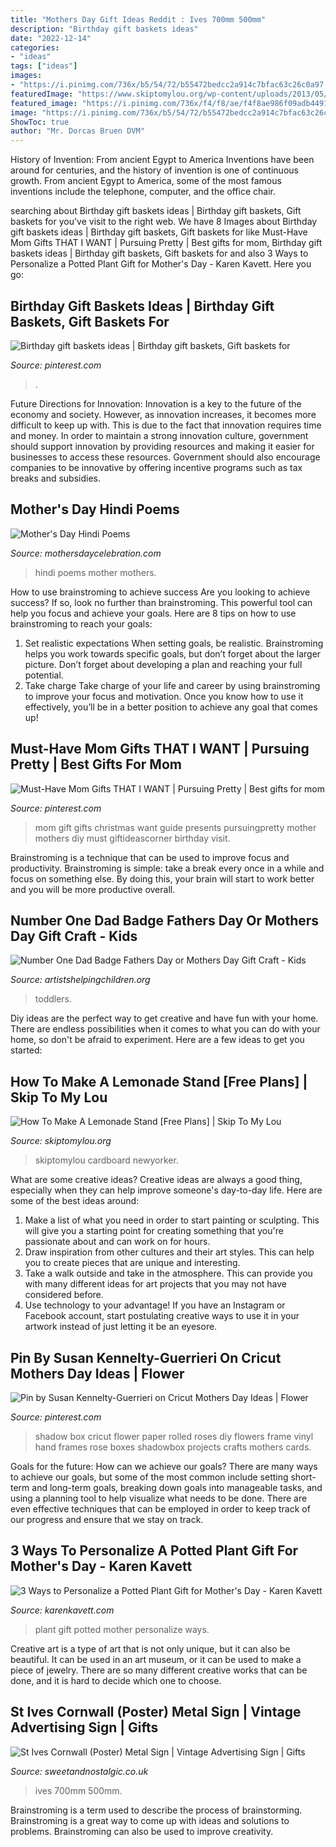 ```yaml
---
title: "Mothers Day Gift Ideas Reddit : Ives 700mm 500mm"
description: "Birthday gift baskets ideas"
date: "2022-12-14"
categories:
- "ideas"
tags: ["ideas"]
images:
- "https://i.pinimg.com/736x/b5/54/72/b55472bedcc2a914c7bfac63c26c0a97.jpg"
featuredImage: "https://www.skiptomylou.org/wp-content/uploads/2013/05/How-to-build-your-own-lemonade-stand-1.jpg"
featured_image: "https://i.pinimg.com/736x/f4/f8/ae/f4f8ae986f09adb4491b1fc4c9da39e9.jpg"
image: "https://i.pinimg.com/736x/b5/54/72/b55472bedcc2a914c7bfac63c26c0a97.jpg"
ShowToc: true
author: "Mr. Dorcas Bruen DVM"
---
```



History of Invention: From ancient Egypt to America
Inventions have been around for centuries, and the history of invention is one of continuous growth. From ancient Egypt to America, some of the most famous inventions include the telephone, computer, and the office chair.

	

		
searching about Birthday gift baskets ideas | Birthday gift baskets, Gift baskets for you've visit to the right web. We have 8 Images about Birthday gift baskets ideas | Birthday gift baskets, Gift baskets for like Must-Have Mom Gifts THAT I WANT | Pursuing Pretty | Best gifts for mom, Birthday gift baskets ideas | Birthday gift baskets, Gift baskets for and also 3 Ways to Personalize a Potted Plant Gift for Mother&#039;s Day - Karen Kavett. Here you go:
		
    
## Birthday Gift Baskets Ideas | Birthday Gift Baskets, Gift Baskets For

<img loading=lazy src="https://i.pinimg.com/736x/71/f3/b2/71f3b24e613f7e9773a7dbd1946ce0ce.jpg" onerror="this.onerror=null;this.src='https://tse4.mm.bing.net/th?id=OIP.5CX5CukxTp-L3maSQdUW4wHaJ3&amp;pid=15.1';" alt="Birthday gift baskets ideas | Birthday gift baskets, Gift baskets for">

_Source: pinterest.com_

>. 

	

Future Directions for Innovation:
Innovation is a key to the future of the economy and society. However, as innovation increases, it becomes more difficult to keep up with. This is due to the fact that innovation requires time and money. In order to maintain a strong innovation culture, government should support innovation by providing resources and making it easier for businesses to access these resources. Government should also encourage companies to be innovative by offering incentive programs such as tax breaks and subsidies.

    
## Mother&#039;s Day Hindi Poems

<img loading=lazy src="http://www.mothersdaycelebration.com/gifs/kahaani4.gif" onerror="this.onerror=null;this.src='https://tse2.mm.bing.net/th?id=OIP.xGRD4fhq7ym8rahPmlHjfAHaMv&amp;pid=15.1';" alt="Mother&#039;s Day Hindi Poems">

_Source: mothersdaycelebration.com_

>hindi poems mother mothers. 

	

How to use brainstroming to achieve success
Are you looking to achieve success? If so, look no further than brainstroming. This powerful tool can help you focus and achieve your goals. Here are 8 tips on how to use brainstroming to reach your goals: 
1. Set realistic expectations 
When setting goals, be realistic. Brainstroming helps you work towards specific goals, but don’t forget about the larger picture. Don’t forget about developing a plan and reaching your full potential. 
2. Take charge 
Take charge of your life and career by using brainstroming to improve your focus and motivation. Once you know how to use it effectively, you’ll be in a better position to achieve any goal that comes up! 

    
## Must-Have Mom Gifts THAT I WANT | Pursuing Pretty | Best Gifts For Mom

<img loading=lazy src="https://i.pinimg.com/736x/f4/f8/ae/f4f8ae986f09adb4491b1fc4c9da39e9.jpg" onerror="this.onerror=null;this.src='https://tse4.mm.bing.net/th?id=OIP.OdiXL-rJ8gIQgBMMxeghOAHaLG&amp;pid=15.1';" alt="Must-Have Mom Gifts THAT I WANT | Pursuing Pretty | Best gifts for mom">

_Source: pinterest.com_

>mom gift gifts christmas want guide presents pursuingpretty mother mothers diy must giftideascorner birthday visit. 

	

Brainstroming is a technique that can be used to improve focus and productivity. Brainstroming is simple: take a break every once in a while and focus on something else. By doing this, your brain will start to work better and you will be more productive overall.

    
## Number One Dad Badge Fathers Day Or Mothers Day Gift Craft - Kids

<img loading=lazy src="https://www.artistshelpingchildren.org/kidscraftsactivitiesblog/wp-content/uploads/2010/06/mini-DSCF3755.jpg" onerror="this.onerror=null;this.src='https://tse2.mm.bing.net/th?id=OIP.CJCUhY_IaV787euHIuJ4IAHaJ4&amp;pid=15.1';" alt="Number One Dad Badge Fathers Day or Mothers Day Gift Craft - Kids">

_Source: artistshelpingchildren.org_

>toddlers. 

	

Diy ideas are the perfect way to get creative and have fun with your home. There are endless possibilities when it comes to what you can do with your home, so don't be afraid to experiment. Here are a few ideas to get you started:

    
## How To Make A Lemonade Stand [Free Plans] | Skip To My Lou

<img loading=lazy src="https://www.skiptomylou.org/wp-content/uploads/2013/05/How-to-build-your-own-lemonade-stand-1.jpg" onerror="this.onerror=null;this.src='https://tse3.mm.bing.net/th?id=OIP.cpcegUw8therI3eQmhPFHAHaK6&amp;pid=15.1';" alt="How To Make A Lemonade Stand [Free Plans] | Skip To My Lou">

_Source: skiptomylou.org_

>skiptomylou cardboard newyorker. 

	

What are some creative ideas?
Creative ideas are always a good thing, especially when they can help improve someone's day-to-day life. Here are some of the best ideas around: 
1. Make a list of what you need in order to start painting or sculpting. This will give you a starting point for creating something that you're passionate about and can work on for hours. 
2. Draw inspiration from other cultures and their art styles. This can help you to create pieces that are unique and interesting. 
3. Take a walk outside and take in the atmosphere. This can provide you with many different ideas for art projects that you may not have considered before. 
4. Use technology to your advantage! If you have an Instagram or Facebook account, start postulating creative ways to use it in your artwork instead of just letting it be an eyesore.

    
## Pin By Susan Kennelty-Guerrieri On Cricut Mothers Day Ideas | Flower

<img loading=lazy src="https://i.pinimg.com/736x/b5/54/72/b55472bedcc2a914c7bfac63c26c0a97.jpg" onerror="this.onerror=null;this.src='https://tse3.mm.bing.net/th?id=OIP.5ZEGOvRbd42XK3XhVQpQXwHaJ4&amp;pid=15.1';" alt="Pin by Susan Kennelty-Guerrieri on Cricut Mothers Day Ideas | Flower">

_Source: pinterest.com_

>shadow box cricut flower paper rolled roses diy flowers frame vinyl hand frames rose boxes shadowbox projects crafts mothers cards. 

	

Goals for the future: How can we achieve our goals?
There are many ways to achieve our goals, but some of the most common include setting short-term and long-term goals, breaking down goals into manageable tasks, and using a planning tool to help visualize what needs to be done. There are even effective techniques that can be employed in order to keep track of our progress and ensure that we stay on track.

    
## 3 Ways To Personalize A Potted Plant Gift For Mother&#039;s Day - Karen Kavett

<img loading=lazy src="http://karenkavett.com/blog/wp-content/uploads/2017/04/flowerpot-1440x1440.jpg" onerror="this.onerror=null;this.src='https://tse3.mm.bing.net/th?id=OIP.wE57BHs9qFvuARTesThyugHaHa&amp;pid=15.1';" alt="3 Ways to Personalize a Potted Plant Gift for Mother&#039;s Day - Karen Kavett">

_Source: karenkavett.com_

>plant gift potted mother personalize ways. 

	

Creative art is a type of art that is not only unique, but it can also be beautiful. It can be used in an art museum, or it can be used to make a piece of jewelry. There are so many different creative works that can be done, and it is hard to decide which one to choose.

    
## St Ives Cornwall (Poster) Metal Sign | Vintage Advertising Sign | Gifts

<img loading=lazy src="https://33.cdn.ekm.net/ekmps/shops/sweet/images/st-ives-railway-poster-metal-wall-sign-4-sizes--sign-size-jumbo-500mm-x-700mm-2523-p.jpg?v=922021-094144" onerror="this.onerror=null;this.src='https://tse3.mm.bing.net/th?id=OIP.6YkYqiATOUGvaidPrxlUTwHaJ4&amp;pid=15.1';" alt="St Ives Cornwall (Poster) Metal Sign | Vintage Advertising Sign | Gifts">

_Source: sweetandnostalgic.co.uk_

>ives 700mm 500mm. 

	

Brainstroming is a term used to describe the process of brainstorming. Brainstroming is a great way to come up with ideas and solutions to problems. Brainstroming can also be used to improve creativity.

